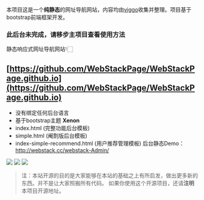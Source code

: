 本项目这是一个**纯静态**的网址导航网站，内容均由[viggo](https://www.viggoz.com)收集并整理。项目基于bootstrap前端框架开发。

### 此后台未完成，请移步主项目查看使用方法

静态响应式网址导航网站👇🏻

[https://github.com/WebStackPage/WebStackPage.github.io](https://github.com/WebStackPage/WebStackPage.github.io)
---

- 没有绑定任何后台语言
- 基于bootstrap主题 **Xenon**
- index.html (完整功能后台模板)
- simple.html (阉割版后台模板)
- index-simple-recommend.html (用户推荐管理模板)
后台静态Demo：http://webstack.cc/webstack-Admin/

![](http://7xnb6x.com1.z0.glb.clouddn.com/webstack-06-production2.png)
![](http://7xnb6x.com1.z0.glb.clouddn.com/webstack-08-design2.png)
![](http://7xnb6x.com1.z0.glb.clouddn.com/webstack-09-design3.png)
> 注：本站开源的目的是大家能够在本站的基础之上有所启发，做出更多新的东西。并不是让大家照搬所有代码。
> 如果你使用这个开源项目，还请**注明**本项目开源地址。



